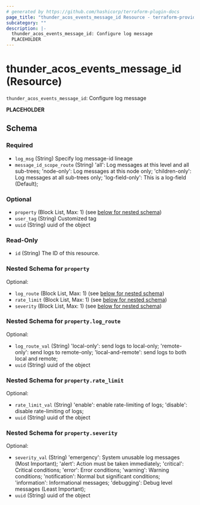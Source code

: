 ```yaml
---
# generated by https://github.com/hashicorp/terraform-plugin-docs
page_title: "thunder_acos_events_message_id Resource - terraform-provider-thunder"
subcategory: ""
description: |-
  thunder_acos_events_message_id: Configure log message
  PLACEHOLDER
---
```


# thunder_acos_events_message_id (Resource)

`thunder_acos_events_message_id`: Configure log message

__PLACEHOLDER__



<!-- schema generated by tfplugindocs -->
## Schema

### Required

- `log_msg` (String) Specify log message-id lineage
- `message_id_scope_route` (String) 'all': Log messages at this level and all sub-trees; 'node-only': Log messages at this node only; 'children-only': Log messages at all sub-trees only; 'log-field-only': This is a log-field (Default);

### Optional

- `property` (Block List, Max: 1) (see [below for nested schema](#nestedblock--property))
- `user_tag` (String) Customized tag
- `uuid` (String) uuid of the object

### Read-Only

- `id` (String) The ID of this resource.

<a id="nestedblock--property"></a>
### Nested Schema for `property`

Optional:

- `log_route` (Block List, Max: 1) (see [below for nested schema](#nestedblock--property--log_route))
- `rate_limit` (Block List, Max: 1) (see [below for nested schema](#nestedblock--property--rate_limit))
- `severity` (Block List, Max: 1) (see [below for nested schema](#nestedblock--property--severity))

<a id="nestedblock--property--log_route"></a>
### Nested Schema for `property.log_route`

Optional:

- `log_route_val` (String) 'local-only': send logs to local-only; 'remote-only': send logs to remote-only; 'local-and-remote': send logs to both local and remote;
- `uuid` (String) uuid of the object


<a id="nestedblock--property--rate_limit"></a>
### Nested Schema for `property.rate_limit`

Optional:

- `rate_limit_val` (String) 'enable': enable rate-limiting of logs; 'disable': disable rate-limiting of logs;
- `uuid` (String) uuid of the object


<a id="nestedblock--property--severity"></a>
### Nested Schema for `property.severity`

Optional:

- `severity_val` (String) 'emergency': System unusable log messages (Most Important); 'alert': Action must be taken immediately; 'critical': Critical conditions; 'error': Error conditions; 'warning': Warning conditions; 'notification': Normal but significant conditions; 'information': Informational messages; 'debugging': Debug level messages (Least Important);
- `uuid` (String) uuid of the object


